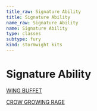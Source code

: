 ```yaml
---
title_raw: Signature Ability
title: Signature Ability
name_raw: Signature Ability
name: Signature Ability
type: classes
subtype: fury
kind: stormwight kits
---
```


# Signature Ability

[WING BUFFET](./Wing%20Buffet.md)

[CROW GROWING RAGE](./Crow%20Growing%20Rage.md)
